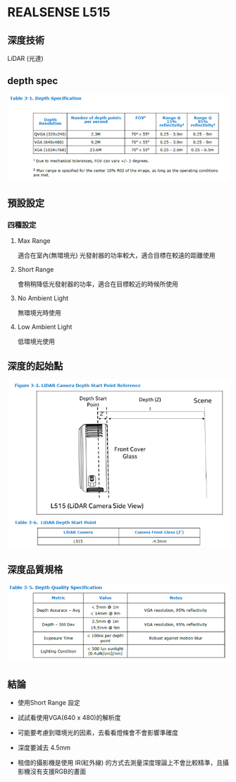 # REALSENSE L515

## 深度技術
LiDAR (光達)

## depth spec

![img](./img/depth-spec.png) 

## 預設設定

### 四種設定

1. Max Range
      
    適合在室內(無環境光) 光發射器的功率較大，適合目標在較遠的距離使用
2. Short Range
  
    會稍稍降低光發射器的功率，適合在目標較近的時候所使用

3. No Ambient Light
    
    無環境光時使用

4. Low Ambient Light
    
    低環境光使用


## 深度的起始點

![img](./img/depth_start_point.png) 


## 深度品質規格

![img](./img/depth_quality.png) 


## 結論
- 使用Short Range 設定 
- 試試看使用VGA(640 x 480)的解析度
- 可能要考慮到環境光的因素，去看看燈條會不會影響準確度


- 深度要減去 4.5mm
- 租借的攝影機是使用 IR(紅外線) 的方式去測量深度理論上不會比較精準，且攝影機沒有支援RGB的畫面


